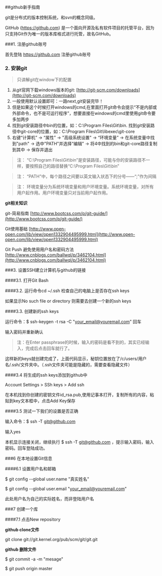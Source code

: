 ##github新手指南

git是分布式的版本控制系统，和svn的概念同级。

GitHub (https://github.com)  是一个面向开源及私有软件项目的托管平台，因为只支持Git作为唯一的版本库格式进行托管，故名GitHub。

> 

###1. 注册github账号

首先登陆 https://github.com 注册github账号

### 2. 安装git
 
>只讲解git在window下的配置

1. 从git官网下载windows版本的git: [http://git-scm.com/downloads](http://git-scm.com/downloads)
2. 一般使用默认设置即可：一路next,git安装完毕！
3. 但是如果这个时候打开windows的cmd,在里面打开git命令会提示“不是内部或外部命令，也不是可运行程序”，想要直接在windows的cmd里使用git命令要多加两步
4. 找到git安装路径中bin的位置，如：C:\Program Files\Git\bin.  找到git安装路径中git-core的位置，如：C:\Program Files\Git\libexec\git-core
5. 右键“计算机” -> “属性” -> "高级系统设置" -> “环境变量” -> 在系统变量中找到"path" -> 选中"PATH"并选择“编辑” -> 将4中找到的bin和git-core路径复制到其中 -> 保存并退出

> 注： “C:\Program Files\Git\bin”是安装路径，可能与你的安装路径不一样，要按照自己的路径替换“C:\Program Files\Git\bin”

> 注： “PATH”中，每个路径之间要以英文输入状态下的分号——“;”作为间隔

> 注： 环境变量分为系统环境变量和用户环境变量。系统环境变量，对所有用户起作用。用户环境变量只对当前用户起作用。

**git相关知识**

 git-简易指南 [http://www.bootcss.com/p/git-guide/](http://www.bootcss.com/p/git-guide/)
 
 Git使用基础 [http://www.open-open.com/lib/view/open1332904495999.html](http://www.open-open.com/lib/view/open1332904495999.html)

 Git Push 避免使用用户名和密码方法 [http://www.cnblogs.com/ballwql/p/3462104.html](http://www.cnblogs.com/ballwql/p/3462104.html)

###3. 设置SSH建立计算机与github的链接

####3.1. 打开Git Bash



####3.2. 运行命令cd ~/.ssh 检查自己的电脑上是否存在ssh keys



如果显示No such file or directory 则需要去创建一个新的ssh keys

####3.3. 创建新的ssh keys 

运行命令：$ ssh-keygen -t rsa -C "your_email@youremail.com"  回车



输入密码并重新确认



 > 注：在Enter passphrase的时候，输入的密码是看不到的，其实已经输入，完成后点击回车就行了。

这样新的keys就创建完成了，上面代码显示，秘钥位置放在了/c/users/用户名/.ssh/文件夹中。（.ssh文件夹可能是隐藏的，需要查看隐藏文件）

####3.4 将生成的ssh keys添加到github中

Account Settings > SSh keys > Add ssh



在本机找到你创建的密钥文件id_rsa.pub,使用记事本打开，复制所有的内容，粘贴到key文本框中，点击Add Key保存

####3.5 测试一下我们的设置是否正确

输入命令：$ ssh -T git@github.com



输入yes



本机显示连接关闭，继续执行 $ ssh -T git@github.com ，提示输入密码，输入密码。回车登陆成功。

###6 在本地设置Git信息

####6.1 设置用户名和邮箱

$ git config --global user.name "真实姓名"

$ git config --global user.email  "your_email@youremail.com"

此处用户名为自己的实际姓名，而非登陆用户名 

###7 创建一个库

####7.1 点击New repository

 

**github clone文件**

git clone git://git.kernel.org/pub/scm/git/git.git

 

**github 删除文件**

$ git commit -a -m "mesage"

$ git push origin master






















